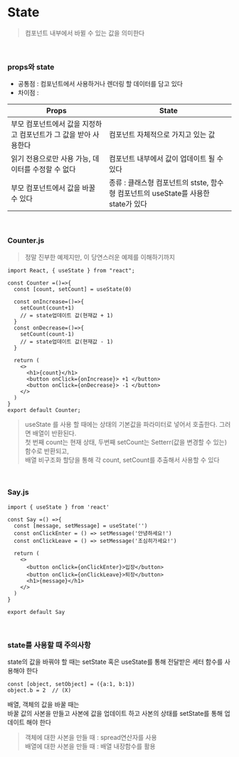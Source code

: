 # State<br>
> 컴포넌트 내부에서 바뀔 수 있는 값을 의미한다<br>
<br>

### props와 state<br>
- 공통점 : 컴포넌트에서 사용하거나 렌더링 할 데이터를 담고 있다<br>
- 차이점 : <br>

| Props | State |
| ------ | ------ |
| 부모 컴포넌트에서 값을 지정하고 컴포넌트가 그 값을 받아 사용한다 | 컴포넌트 자체적으로 가지고 있는 값 |
| 읽기 전용으로만 사용 가능, 데이터를 수정할 수 없다 | 컴포넌트 내부에서 값이 업데이트 될 수 있다 |
| 부모 컴포넌트에서 값을 바꿀 수 있다 | 종류 : 클래스형 컴포넌트의 stste, 함수형 컴포넌트의 useState를 사용한 state가 있다 |
<br>

### Counter.js<br>
> 정말 진부한 예제지만, 이 당연스러운 예제를 이해하기까지
```
import React, { useState } from "react";

const Counter =()=>{
  const [count, setCount] = useState(0)

  const onIncrease=()=>{
    setCount(count+1)
    // = state업데이트 값(현재값 + 1)
  }
  const onDecrease=()=>{
    setCount(count-1)
    // = state업데이트 값(현재값 - 1)
  }

  return (
    <>
      <h1>{count}</h1>
      <button onClick={onIncrease}> +1 </button>
      <button onClick={onDecrease}> -1 </button>
    </>
  )
}
export default Counter;
```
> useState 를 사용 할 때에는 상태의 기본값을 파라미터로 넣어서 호출한다. 그러면 배열이 반환된다.<br>
> 첫 번째 count는 현재 상태, 두번째 setCount는 Setterr(값을 변경할 수 있는) 함수로 반환되고, <br>
> 배열 비구조화 할당을 통해 각 count, setCount를 추출해서 사용할 수 있다 <br>
<br>

### Say.js
```
import { useState } from 'react'

const Say =() =>{
  const [message, setMessage] = useState('')
  const onClickEnter = () => setMessage('안녕하세요!')
  const onClickLeave = () => setMessage('조심히가세요!')

  return (
    <>  
      <button onClick={onClickEnter}>입장</button>
      <button onClick={onClickLeave}>퇴장</button>
      <h1>{message}</h1>
    </>
  )
}

export default Say
```
<br>

### state를 사용할 때 주의사항<br>
state의 값을 바꿔야 할 때는 setState 혹은 useState를 통해 전달받은 세터 함수를 사용해야 한다<br>
```
const [object, setObject] = ({a:1, b:1})
object.b = 2  // (X)
```
배열, 객체의 값을 바꿀 때는<br>
바꿀 값의 사본을 만들고 사본에 값을 업데이트 하고 사본의 상태를 setState를 통해 업데이트 해야 한다<br>
> 객체에 대한 사본을 만들 때 : spread연산자를 사용<br>
> 배열에 대한 사본을 만들 때 : 배열 내장함수를 활용 
